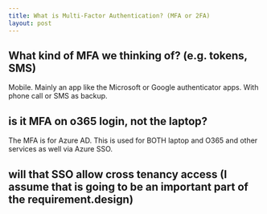 ```yaml
---
title: What is Multi-Factor Authentication? (MFA or 2FA)
layout: post
---
```


## What kind of MFA we thinking of? (e.g. tokens, SMS)

Mobile. Mainly an app like the Microsoft or Google authenticator apps. With phone call or SMS as backup.

## is it MFA on o365 login, not the laptop?

The MFA is for Azure AD. This is used for BOTH laptop and O365 and other services as well via Azure SSO.

## will that SSO allow cross tenancy access (I assume that is going to be an important part of the requirement.design)
